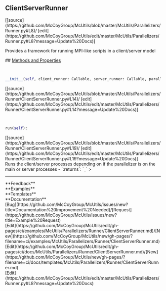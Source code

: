 ## <a id="McUtils.McUtils.Parallelizers.Runner.ClientServerRunner">ClientServerRunner</a> 

<div class="docs-source-link" markdown="1">
[[source](https://github.com/McCoyGroup/McUtils/blob/master/McUtils/Parallelizers/Runner.py#L8)/
[edit](https://github.com/McCoyGroup/McUtils/edit/master/McUtils/Parallelizers/Runner.py#L8?message=Update%20Docs)]
</div>

Provides a framework for running MPI-like scripts in a client/server
model







<div class="collapsible-section">
 <div class="collapsible-section collapsible-section-header" markdown="1">
## <a class="collapse-link" data-toggle="collapse" href="#methods" markdown="1"> Methods and Properties</a> <a class="float-right" data-toggle="collapse" href="#methods"><i class="fa fa-chevron-down"></i></a>
 </div>
 <div class="collapsible-section collapsible-section-body collapse show" id="methods" markdown="1">
 
<a id="McUtils.McUtils.Parallelizers.Runner.ClientServerRunner.__init__" class="docs-object-method">&nbsp;</a> 
```python
__init__(self, client_runner: Callable, server_runner: Callable, parallelizer: McUtils.McUtils.Parallelizers.Parallelizers.Parallelizer): 
```
<div class="docs-source-link" markdown="1">
[[source](https://github.com/McCoyGroup/McUtils/blob/master/McUtils/Parallelizers/Runner/ClientServerRunner.py#L14)/
[edit](https://github.com/McCoyGroup/McUtils/edit/master/McUtils/Parallelizers/Runner/ClientServerRunner.py#L14?message=Update%20Docs)]
</div>


<a id="McUtils.McUtils.Parallelizers.Runner.ClientServerRunner.run" class="docs-object-method">&nbsp;</a> 
```python
run(self): 
```
<div class="docs-source-link" markdown="1">
[[source](https://github.com/McCoyGroup/McUtils/blob/master/McUtils/Parallelizers/Runner/ClientServerRunner.py#L19)/
[edit](https://github.com/McCoyGroup/McUtils/edit/master/McUtils/Parallelizers/Runner/ClientServerRunner.py#L19?message=Update%20Docs)]
</div>
Runs the client/server processes depending on if the parallelizer
is on the main or server processes
  - `:returns`: `_`
    >
 </div>
</div>












---


<div markdown="1" class="text-secondary">
<div class="container">
  <div class="row">
   <div class="col" markdown="1">
**Feedback**   
</div>
   <div class="col" markdown="1">
**Examples**   
</div>
   <div class="col" markdown="1">
**Templates**   
</div>
   <div class="col" markdown="1">
**Documentation**   
</div>
   <div class="col" markdown="1">
   
</div>
   <div class="col" markdown="1">
   
</div>
   <div class="col" markdown="1">
   
</div>
</div>
  <div class="row">
   <div class="col" markdown="1">
[Bug](https://github.com/McCoyGroup/McUtils/issues/new?title=Documentation%20Improvement%20Needed)/[Request](https://github.com/McCoyGroup/McUtils/issues/new?title=Example%20Request)   
</div>
   <div class="col" markdown="1">
[Edit](https://github.com/McCoyGroup/McUtils/edit/gh-pages/ci/examples/McUtils/Parallelizers/Runner/ClientServerRunner.md)/[New](https://github.com/McCoyGroup/McUtils/new/gh-pages/?filename=ci/examples/McUtils/Parallelizers/Runner/ClientServerRunner.md)   
</div>
   <div class="col" markdown="1">
[Edit](https://github.com/McCoyGroup/McUtils/edit/gh-pages/ci/docs/McUtils/Parallelizers/Runner/ClientServerRunner.md)/[New](https://github.com/McCoyGroup/McUtils/new/gh-pages/?filename=ci/docs/templates/McUtils/Parallelizers/Runner/ClientServerRunner.md)   
</div>
   <div class="col" markdown="1">
[Edit](https://github.com/McCoyGroup/McUtils/edit/master/McUtils/Parallelizers/Runner.py#L8?message=Update%20Docs)   
</div>
   <div class="col" markdown="1">
   
</div>
   <div class="col" markdown="1">
   
</div>
   <div class="col" markdown="1">
   
</div>
</div>
</div>
</div>